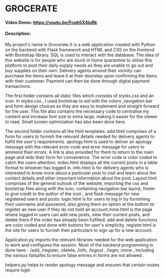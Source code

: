 # GROCERATE
#### Video Demo: https://youtu.be/Fcqh5X4IuRk
#### Description:
 My project's name is Grocerate.It is a web application created with Python on the backend with Flask framework and HTML and CSS on the frontend with Bootstrap library. SQL is used to interact with the database.
 The idea of this website is for people who are stuck in home quarantine to utilise this platform to post their daily supply needs as they
 are unable to go out and buy supplies on their own. Delivery agents around their vicinity can purchase the items and leave it at their doorstep
 upon confirming the items with their customer. Payment can then be done through digital payment transactions.

 The first folder contains all static files which consists of styles.css and an icon. In styles.css , I used bootstrap to aid with the colors
 ,navigation bar and form design choices as they are easy to implement and straight forward for the user. This file also contains the necessary code
 to centralise my content and increase font size to extra large, making it easier for the viewer to read. Small screen optimization has also been done here.

 The second folder contains all the html templates. add.html comprises of a form for users to furnish the relevant details needed for delivery agents to
 fulfill the user's requirements. apology.html is used to deliver an apology message with the relevant error code and error message for users to ammend their
 errors. A link is also provided for them to return to the main page and redo their form for convenience. The error code is color coded to catch the users
 attention. index.html displays all the current posts in a table format to whoever has logged in. info.html is for delivery agents who is interested to know
 more about a particular post to visit and learn about the contact details and other important information about the post.
 Layout.html comprises of the general outlook of the website, importing the css and bootstrap files along with the icon, containing navigation bar layout,
 footer to give credit to the author of the icon , and flask message for new registered users and posts. login.html is for users to log in by furnishing their username
 and password, also giving them an option at the bottom to register as new user if they do not hold an account.mine.html is the page where logged in users can add new posts,
 view their current posts, and delete them if the order has already been fulfilled. add and delete functions are color coded and done with buttons for user's simplicity.
 register.html is the site for users to furnish their particulars to sign up for a new account.

 Application.py imports the relevant libraries needed for the web application to work and configures the session. Most of the backend programming
 is done here - /add, /register, /delete, /info, /logout , /login, /mine , including the various failsafes to ensure false entries in forms are not allowed .

 helpers.py helps to render apology message and ensures that certain routes require login
